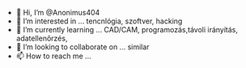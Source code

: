 - 👋 Hi, I’m @Anonimus404
- 👀 I’m interested in ... tencnlógia, szoftver, hacking
- 🌱 I’m currently learning ... CAD/CAM, programozás,távoli irányítás, adatellenőrzés,
- 💞️ I’m looking to collaborate on ... similar
- 📫 How to reach me ... 

<!---
Anonimus404/Anonimus404 is a ✨ special ✨ repository because its `README.md` (this file) appears on your GitHub profile.
You can click the Preview link to take a look at your changes.
--->
